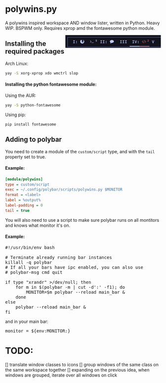 # polywins.py
A polywins inspired workspace AND window lister, written in Python. Heavy WIP.
BSPWM only. Requires xprop amd the fontawesome python module.

<img align="right" src="https://raw.githubusercontent.com/CordlessCoder/polywins.py/26d6fe50efcc901577540346eef61d5a44f8f7aa/screenshot.png">

## Installing the required packages

Arch Linux:
```bash
yay -S xorg-xprop xdo wmctrl slop
```

#### Installing the python fontawesome module:

Using the AUR:
```bash
yay -S python-fontawesome
```
Using pip:
```
pip install fontawesome
```

## Adding to polybar

You need to create a module of the `custom/script` type, and with the `tail` property set to true.

#### Example:
```ini
[module/polywins]
type = custom/script
exec = ~/.config/polybar/scripts/polywins.py $MONITOR
format = <label>
label = %output%
label-padding = 0
tail = true
```

You will also need to use a script to make sure polybar runs on all montitors and knows what monitor it's on.
#### Example:
<pre lang=bash>#!/usr/bin/env bash

# Terminate already running bar instances
killall -q polybar
# If all your bars have ipc enabled, you can also use
# polybar-msg cmd quit

if type "xrandr" >/dev/null; then
	for m in $(polybar -m | cut -d':' -f1); do
		MONITOR=$m polybar --reload main_bar &
	done
else
	polybar --reload main_bar &
fi</pre>

and in your main bar:
<pre lang=ini>monitor = ${env:MONITOR:}</pre>

# TODO:

[] translate window classes to icons
[] group windows of the same class on the same workspace together
[] expanding on the previous idea, when windows are grouped, iterate over all windows on click

